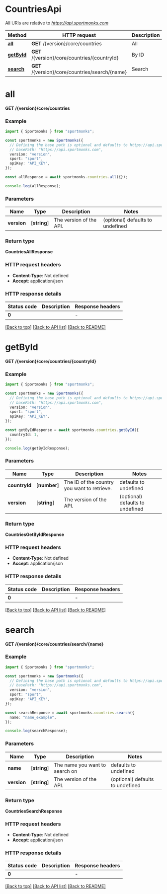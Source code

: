 # CountriesApi

All URIs are relative to *https://api.sportmonks.com*

Method | HTTP request | Description
------------- | ------------- | -------------
[**all**](CountriesApi.md#all) | **GET** /{version}/core/countries | All
[**getById**](CountriesApi.md#getById) | **GET** /{version}/core/countries/{countryId} | By ID
[**search**](CountriesApi.md#search) | **GET** /{version}/core/countries/search/{name} | Search


# **all**

#### **GET** /{version}/core/countries


### Example


```typescript
import { Sportmonks } from "sportmonks";

const sportmonks = new Sportmonks({
  // Defining the base path is optional and defaults to https://api.sportmonks.com
  // basePath: "https://api.sportmonks.com",
  version: "version",
  sport: "sport",
  apiKey: "API_KEY",
});

const allResponse = await sportmonks.countries.all({});

console.log(allResponse);
```


### Parameters

Name | Type | Description  | Notes
------------- | ------------- | ------------- | -------------
 **version** | [**string**] | The version of the API. | (optional) defaults to undefined


### Return type

**CountriesAllResponse**

### HTTP request headers

 - **Content-Type**: Not defined
 - **Accept**: application/json


### HTTP response details
| Status code | Description | Response headers |
|-------------|-------------|------------------|
**0** |  |  -  |

[[Back to top]](#) [[Back to API list]](../README.md#documentation-for-api-endpoints) [[Back to README]](../README.md)

# **getById**

#### **GET** /{version}/core/countries/{countryId}


### Example


```typescript
import { Sportmonks } from "sportmonks";

const sportmonks = new Sportmonks({
  // Defining the base path is optional and defaults to https://api.sportmonks.com
  // basePath: "https://api.sportmonks.com",
  version: "version",
  sport: "sport",
  apiKey: "API_KEY",
});

const getByIdResponse = await sportmonks.countries.getById({
  countryId: 1,
});

console.log(getByIdResponse);
```


### Parameters

Name | Type | Description  | Notes
------------- | ------------- | ------------- | -------------
 **countryId** | [**number**] | The ID of the country you want to retrieve. | defaults to undefined
 **version** | [**string**] | The version of the API. | (optional) defaults to undefined


### Return type

**CountriesGetByIdResponse**

### HTTP request headers

 - **Content-Type**: Not defined
 - **Accept**: application/json


### HTTP response details
| Status code | Description | Response headers |
|-------------|-------------|------------------|
**0** |  |  -  |

[[Back to top]](#) [[Back to API list]](../README.md#documentation-for-api-endpoints) [[Back to README]](../README.md)

# **search**

#### **GET** /{version}/core/countries/search/{name}


### Example


```typescript
import { Sportmonks } from "sportmonks";

const sportmonks = new Sportmonks({
  // Defining the base path is optional and defaults to https://api.sportmonks.com
  // basePath: "https://api.sportmonks.com",
  version: "version",
  sport: "sport",
  apiKey: "API_KEY",
});

const searchResponse = await sportmonks.countries.search({
  name: "name_example",
});

console.log(searchResponse);
```


### Parameters

Name | Type | Description  | Notes
------------- | ------------- | ------------- | -------------
 **name** | [**string**] | The name you want to search on | defaults to undefined
 **version** | [**string**] | The version of the API. | (optional) defaults to undefined


### Return type

**CountriesSearchResponse**

### HTTP request headers

 - **Content-Type**: Not defined
 - **Accept**: application/json


### HTTP response details
| Status code | Description | Response headers |
|-------------|-------------|------------------|
**0** |  |  -  |

[[Back to top]](#) [[Back to API list]](../README.md#documentation-for-api-endpoints) [[Back to README]](../README.md)


